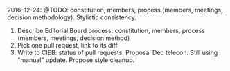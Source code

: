 2016-12-24: @TODO: constitution, members, process (members, meetings, decision 
methodology).  Stylistic consistency.

1. Describe Editorial Board process: constitution, members, process (members, meetings, decision method)
1. Pick one pull request, link to its diff
1. Write to CIEB: status of pull requests. Proposal Dec telecon. Still using "manual" update. Propose style cleanup.

